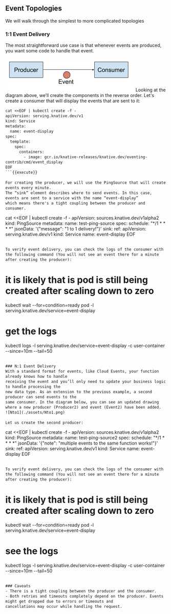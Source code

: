 ## Event Topologies
We will walk through the simplest to more complicated topologies

### 1:1 Event Delivery
The most straightforward use case is that whenever events are produced, you want some code to handle that event.

![1to1](./assets/1to1.png)
Looking at the diagram above, we’ll create the components in the reverse order.
Let's create a consumer that will display the events that are sent to it:

```
cat <<EOF | kubectl create -f -
apiVersion: serving.knative.dev/v1
kind: Service
metadata:
  name: event-display
spec:
  template:
    spec:
      containers:
        - image: gcr.io/knative-releases/knative.dev/eventing-contrib/cmd/event_display
EOF
```{{execute}}

For creating the producer, we will use the PingSource that will create events every minute.
The “sink” element describes where to send events. In this case, events are sent to a service with the name “event-display”
which means there's a tight coupling between the producer and consumer.

```
cat <<EOF | kubectl create -f -
apiVersion: sources.knative.dev/v1alpha2
kind: PingSource
metadata:
  name: test-ping-source
spec:
  schedule: "*/1 * * * *"
  jsonData: '{"message": "1 to 1 delivery!"}'
  sink:
    ref:
      apiVersion: serving.knative.dev/v1
      kind: Service
      name: event-display
EOF
```{{execute}}

To verify event delivery, you can check the logs of the consumer with the following command (You will not see an event there for a minute after creating the producer):

```
# it is likely that is pod is still being created after scaling down to zero
kubectl wait --for=condition=ready pod -l serving.knative.dev/service=event-display
# get the logs
kubectl logs -l serving.knative.dev/service=event-display -c user-container --since=10m --tail=50
```{{execute}}

### N:1 Event Delivery
With a standard format for events, like Cloud Events, your function already knows how to handle
receiving the event and you’ll only need to update your business logic to handle processing the
new data type. As an extension to the previous example, a second producer can send events to the
same consumer. In the diagram below, you can see an updated drawing where a new producer (Producer2) and event (Event2) have been added.
![Nto1](./assets/Nto1.png)

Let us create the second producer:

```
cat <<EOF | kubectl create -f -
apiVersion: sources.knative.dev/v1alpha2
kind: PingSource
metadata:
  name: test-ping-source2
spec:
  schedule: "*/1 * * * *"
  jsonData: '{"note": "multiple events to the same function works!"}'
  sink:
    ref:
      apiVersion: serving.knative.dev/v1
      kind: Service
      name: event-display
EOF
```{{execute}}

To verify event delivery, you can check the logs of the consumer with the following command (You will not see an event there for a minute after creating the producer):

```
# it is likely that is pod is still being created after scaling down to zero
kubectl wait --for=condition=ready pod -l serving.knative.dev/service=event-display
# see the logs
kubectl logs -l serving.knative.dev/service=event-display -c user-container --since=10m --tail=50
```{{execute}}

### Caveats
- There is a tight coupling between the producer and the consumer.
- Both retries and timeouts completely depend on the producer. Events might get dropped due to errors or timeouts and
cancellations may occur while handling the request.
